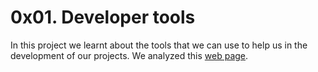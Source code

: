#  0x01. Developer tools
In this project we learnt about the tools that we can use to help us in the
development of our projects.
We analyzed this [web page](https://dev-tools.alx-tools.com/).
